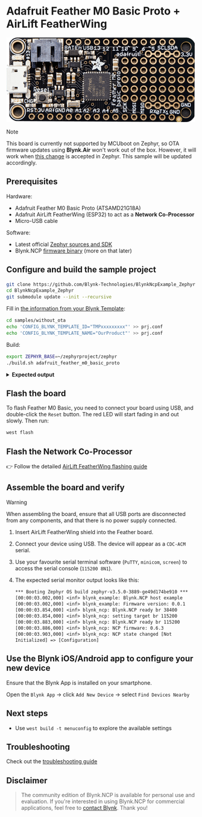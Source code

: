 
# Adafruit Feather M0 Basic Proto + AirLift FeatherWing

![main board](../../images/Adafruit-Feather-M0-Basic.png)

> [!NOTE]
> This board is currently not supported by MCUboot on Zephyr,
> so OTA firmware updates using **Blynk.Air** won't work out of the box.
> However, it will work when [this change](https://github.com/zephyrproject-rtos/zephyr/pull/67275) is accepted in Zephyr. This sample will be updated accordingly.

## Prerequisites

Hardware:

- Adafruit Feather M0 Basic Proto (ATSAMD21G18A)
- Adafruit AirLift FeatherWing (ESP32) to act as a **Network Co-Processor**
- Micro-USB cable

Software:

- Latest official [Zephyr sources and SDK][zephyr_sdk]
- Blynk.NCP [firmware binary][blynk_ncp_binary] (more on that later)

## Configure and build the sample project

```sh
git clone https://github.com/Blynk-Technologies/BlynkNcpExample_Zephyr
cd BlynkNcpExample_Zephyr
git submodule update --init --recursive
```

Fill in [the information from your Blynk Template](https://bit.ly/BlynkInject):

```sh
cd samples/without_ota
echo 'CONFIG_BLYNK_TEMPLATE_ID="TMPxxxxxxxxx"' >> prj.conf
echo 'CONFIG_BLYNK_TEMPLATE_NAME="OurProduct"' >> prj.conf
```

Build:

```sh
export ZEPHYR_BASE=~/zephyrproject/zephyr
./build.sh adafruit_feather_m0_basic_proto
```

<details><summary><b>Expected output</b></summary>

```log
...
...
[138/139] Linking C executable zephyr/zephyr.elf
Memory region         Used Size  Region Size  %age Used
           FLASH:       41324 B       232 KB     17.39%
             RAM:       20864 B        32 KB     63.67%
        IDT_LIST:          0 GB         2 KB      0.00%
Generating files from /data/_Business/BlynkNcpExample_Zephyr/samples/without_ota/build/zephyr/zephyr.elf for board: adafruit_feather_m0_basic_proto
[139/139] cd /data/_Business/BlynkNcpExample_Zephy...Zephyr/samples/without_ota/build/zephyr/zephyr.elf
```

</details>

## Flash the board

To flash Feather M0 Basic, you need to connect your board using USB, and double-click the `Reset` button. The red LED will start fading in and out slowly. Then run:

```sh
west flash
```

## Flash the Network Co-Processor

👉 Follow the detailed [AirLift FeatherWing flashing guide](../../flashing_ncp/Adafruit_AirLift_FeatherWing.md)

## Assemble the board and verify

> [!WARNING]
> When assembling the board, ensure that all USB ports are disconnected from any components, and that there is no power supply connected.

1. Insert AirLift FeatherWing shield into the Feather board.
2. Connect your device using USB. The device will appear as a `CDC-ACM` serial.
3. Use your favourite serial terminal software (`PuTTY`, `minicom`, `screen`) to access the serial console (`115200 8N1`).
4. The expected serial monitor output looks like this:

    ```log
    *** Booting Zephyr OS build zephyr-v3.5.0-3889-ge49d174be910 ***
    [00:00:03.002,000] <inf> blynk_example: Blynk.NCP host example
    [00:00:03.002,000] <inf> blynk_example: Firmware version: 0.0.1
    [00:00:03.854,000] <inf> blynk_ncp: Blynk.NCP ready br 38400
    [00:00:03.854,000] <inf> blynk_ncp: setting target br 115200
    [00:00:03.883,000] <inf> blynk_ncp: Blynk.NCP ready br 115200
    [00:00:03.886,000] <inf> blynk_ncp: NCP firmware: 0.6.3
    [00:00:03.903,000] <inf> blynk_ncp: NCP state changed [Not Initialized] => [Configuration]
    ```

## Use the Blynk iOS/Android app to configure your new device

Ensure that the Blynk App is installed on your smartphone.

Open the `Blynk App` -> click `Add New Device` -> select `Find Devices Nearby`


## Next steps

- Use `west build -t menuconfig` to explore the available settings

## Troubleshooting

Check out the [troubleshooting guide](../../Troubleshooting.md)

## Disclaimer

> The community edition of Blynk.NCP is available for personal use and evaluation.
If you're interested in using Blynk.NCP for commercial applications, feel free to [contact Blynk][blynk_sales]. Thank you!

[zephyr_sdk]: https://docs.zephyrproject.org/latest/develop/getting_started/index.html
[blynk_ncp_binary]: https://docs.blynk.io/en/blynk.ncp/supported-connectivity-modules
[blynk_sales]: https://blynk.io/en/contact-us-business

